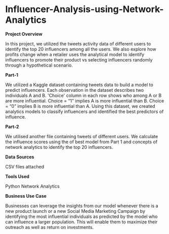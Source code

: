 # Influencer-Analysis-using-Network-Analytics


**Project Overview**

In this project, we utilized the tweets activity data of different users to identify the top 20 influencers among all the users. We also explore how profits change when a retailer uses the analytical model to identify influencers to promote their product vs selecting influencers randomly through a hypothetical scenario.

**Part-1**

We utilized a Kaggle dataset containing tweets data to build a model to predict influencers. Each observation in the dataset describes two individuals A and B. 'Choice' column in each row shows who among A or B are more influential. Choice = “1” implies A is more influential than B. Choice = “0” implies B is more influential than A. Using this dataset, we created analytics models to classify influencers and identified the best predictors of influence.

**Part-2**

We utilised another file containing tweets of different users. We calculate the influence scores using the of best model from Part 1 and concepts of network analytics to identify the top 20 influencers.

**Data Sources**

CSV files attached

**Tools Used**

Python
Network Analytics

**Business Use Case**

Businesses can leverage the insights from our model whenever there is a new product launch or a new Social Media Marketing Campaign by identifying the most influential individuals as predicted by the model who can influence a larger population. This will enable them to maximize their outreach as well as return on investments.
